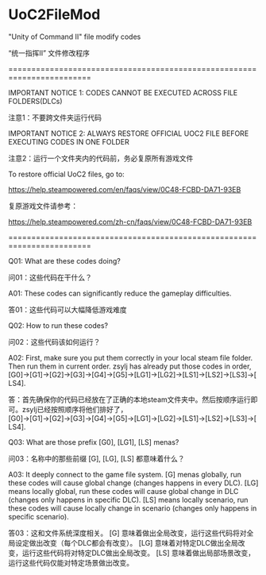 # UoC2FileMod
"Unity of Command Ⅱ" file modify codes

“统一指挥Ⅱ” 文件修改程序

========================================================================

IMPORTANT NOTICE 1: CODES CANNOT BE EXECUTED ACROSS FILE FOLDERS(DLCs)

注意1：不要跨文件夹运行代码

IMPORTANT NOTICE 2: ALWAYS RESTORE OFFICIAL UOC2 FILE BEFORE EXECUTING CODES IN ONE FOLDER

注意2：运行一个文件夹内的代码前，务必复原所有游戏文件

To restore official UoC2 files, go to:

https://help.steampowered.com/en/faqs/view/0C48-FCBD-DA71-93EB

复原游戏文件请参考：

https://help.steampowered.com/zh-cn/faqs/view/0C48-FCBD-DA71-93EB

========================================================================

Q01: What are these codes doing?

问01：这些代码在干什么？

A01: These codes can significantly reduce the gameplay difficulties.

答01：这些代码可以大幅降低游戏难度

Q02: How to run these codes?

问02：这些代码该如何运行？

A02: First, make sure you put them correctly in your local steam file folder. Then run them in current order. zsylj has already put those codes in order, [G0]→[G1]→[G2]→[G3]→[G4]→[G5]→[LG1]→[LG2]→[LS1]→[LS2]→[LS3]→[LS4].

答：首先确保你的代码已经放在了正确的本地steam文件夹中。然后按顺序运行即可。zsylj已经按照顺序将他们排好了， [G0]→[G1]→[G2]→[G3]→[G4]→[G5]→[LG1]→[LG2]→[LS1]→[LS2]→[LS3]→[LS4].

Q03: What are those prefix [G0], [LG1], [LS] menas?

问03：名称中的那些前缀 [G], [LG], [LS] 都意味着什么？

A03: It deeply connect to the game file system. [G] menas globally, run these codes will cause global change (changes happens in every DLC). [LG] means locally global, run these codes will cause global change in DLC (changes only happens in specific DLC). [LS] means locally scenario, run these codes will cause locally change in scenario (changes only happens in specific scenario).

答03：这和文件系统深度相关。 [G] 意味着做出全局改变，运行这些代码将对全局设定做出改变（每个DLC都会有改变）。 [LG] 意味着对特定DLC做出全局改变，运行这些代码将对特定DLC做出全局改变。 [LS] 意味着做出局部场景改变，运行这些代码仅能对特定场景做出改变。
